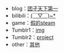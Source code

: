 * blog：[团子天下第一](https://xn--4gqva209dwmcyydi46e.com/)
* bilibili：[(￣▽￣)~*](https://space.bilibili.com/11354553)
* game：[假的steam](https://sbeam3014.lofter.com/)
* Tumblr1：[img](https://ix3014.tumblr.com/)
* Tumblr2：[project](https://sfhj.tumblr.com/)
* other：[其他](https://mubu.com/doc/ohi7iYuhSQ)


